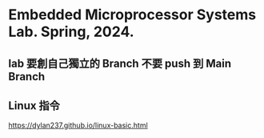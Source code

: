 # Embedded Microprocessor Systems Lab. Spring, 2024.
## lab  要創自己獨立的 Branch 不要 push 到 Main Branch 


## Linux 指令

https://dylan237.github.io/linux-basic.html